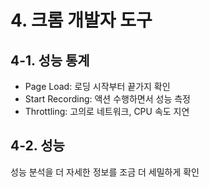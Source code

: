 # 4. 크롬 개발자 도구

## 4-1. 성능 통계

- Page Load: 로딩 시작부터 끝가지 확인
- Start Recording: 액션 수행하면서 성능 측정
- Throttling: 고의로 네트워크, CPU 속도 지연

## 4-2. 성능

성능 분석을 더 자세한 정보를 조금 더 세밀하게 확인
